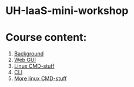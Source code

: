 # UH-IaaS-mini-workshop

# Course content:
1. [Background](UH-sky_IaaS-MiniWorkshop.odp)
2. [Web GUI]()
3. [Linux CMD-stuff](cmd.md)
4. [CLI](cli.md)
5. [More linux CMD-stuff](cmd.md)


